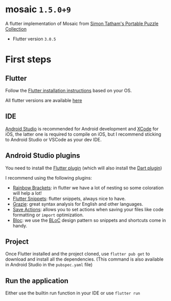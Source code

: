 # mosaic `1.5.0+9`

A flutter implementation of Mosaic
from [Simon Tatham's Portable Puzzle Collection](https://www.chiark.greenend.org.uk/~sgtatham/puzzles/)

- Flutter version `3.0.5`

# First steps

## Flutter

Follow the [Flutter installation instructions](https://docs.flutter.dev/get-started/install) based
on your OS.

All flutter versions are available [here](https://docs.flutter.dev/development/tools/sdk/releases)

## IDE

[Android Studio](https://developer.android.com/studio) is recommended for Android development
and [XCode](https://developer.apple.com/xcode/) for iOS, the latter one is required to compile on
iOS, but I recommend sticking to Android Studio or VSCode as your dev IDE.

## Android Studio plugins

You need to install the [Flutter plugin](https://plugins.jetbrains.com/plugin/9212-flutter)
(which will also install the [Dart plugin](https://plugins.jetbrains.com/plugin/6351-dart))

I recommend using the following plugins:

- [Rainbow Brackets](https://plugins.jetbrains.com/plugin/10080-rainbow-brackets): in flutter we
  have a lot of nesting so some coloration will help a lot!
- [Flutter Snippets](https://plugins.jetbrains.com/plugin/12348-flutter-snippets): flutter snippets,
  always nice to have.
- [Grazie](https://plugins.jetbrains.com/plugin/12175-grazie): great syntax analysis for English and
  other languages.
- [Save Actions](https://plugins.jetbrains.com/plugin/7642-save-actions): allows you to set actions
  when saving your files like code formatting or `import` optimization.
- [Bloc](https://plugins.jetbrains.com/plugin/12129-bloc): we use
  the [BLoC](https://www.didierboelens.com/2018/08/reactive-programming-streams-bloc/) design
  pattern so snippets and shortcuts come in handy.

## Project

Once Flutter installed and the project cloned, use `flutter pub get` to download and install all the
dependencies.
(This command is also available in Android Studio in the `pubspec.yaml` file)

## Run the application

Either use the builtin run function in your IDE or use `flutter run`